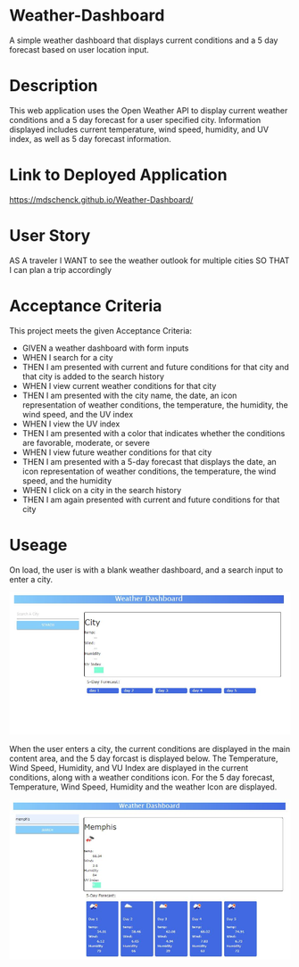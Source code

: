 # Weather-Dashboard

A simple weather dashboard that displays current conditions and a 5 day forecast based on user location input.

# Description

This web application uses the Open Weather API to display current weather conditions and a 5 day forecast for a user specified city. Information displayed includes current temperature, wind speed, humidity, and UV index, as well as 5 day forecast information.

# Link to Deployed Application

https://mdschenck.github.io/Weather-Dashboard/

# User Story

AS A traveler
I WANT to see the weather outlook for multiple cities
SO THAT I can plan a trip accordingly

# Acceptance Criteria

This project meets the given Acceptance Criteria:

- GIVEN a weather dashboard with form inputs
- WHEN I search for a city
- THEN I am presented with current and future conditions for that city and that city is added to the search history
- WHEN I view current weather conditions for that city
- THEN I am presented with the city name, the date, an icon representation of weather conditions, the temperature, the humidity, the wind speed, and the UV index
- WHEN I view the UV index
- THEN I am presented with a color that indicates whether the conditions are favorable, moderate, or severe
- WHEN I view future weather conditions for that city
- THEN I am presented with a 5-day forecast that displays the date, an icon representation of weather conditions, the temperature, the wind speed, and the humidity
- WHEN I click on a city in the search history
- THEN I am again presented with current and future conditions for that city

# Useage

On load, the user is with a blank weather dashboard, and a search input to enter a city.

![Screenshot showing deployed website calendar display](assets/images/weatherDashboardScreenshot1.JPG)

When the user enters a city, the current conditions are displayed in the main content area, and the 5 day forcast is displayed below. The Temperature, Wind Speed, Humidity, and VU Index are displayed in the current conditions, along with a weather conditions icon. For the 5 day forecast, Temperature, Wind Speed, Humidity and the weather Icon are displayed.

![Screenshot showing deployed website calendar display](assets/images/weatherDashboardScreenshot2.JPG)
